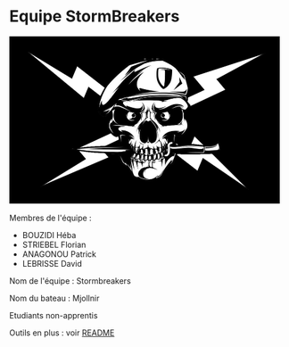 # Equipe StormBreakers

![Drapeau de l'équipe](flag.png?raw=true)

Membres de l'équipe :

- BOUZIDI Héba
- STRIEBEL Florian
- ANAGONOU Patrick
- LEBRISSE David

Nom de l'équipe : Stormbreakers

Nom du bateau : Mjollnir

Etudiants non-apprentis

Outils en plus : voir [README](./src/main/java/fr/unice/polytech/si3/qgl/stormbreakers/tools/README.md)